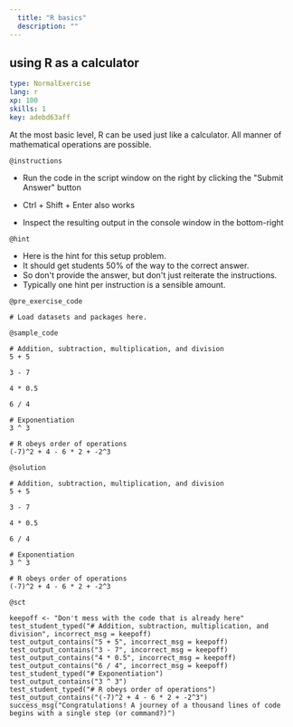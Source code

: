 ```yaml
---
  title: "R basics"
  description: ""
---
```


## using R as a calculator

```yaml
type: NormalExercise 
lang: r
xp: 100 
skills: 1
key: adebd63aff   
```


At the most basic level, R can be used just like a calculator.  All manner of mathematical operations are possible.


`@instructions`
- Run the code in the script window on the right by clicking the "Submit Answer" button 
- Ctrl + Shift + Enter also works

- Inspect the resulting output in the console window in the bottom-right

`@hint`
- Here is the hint for this setup problem. 
- It should get students 50% of the way to the correct answer.
- So don't provide the answer, but don't just reiterate the instructions.
- Typically one hint per instruction is a sensible amount.

`@pre_exercise_code`

```{r}
# Load datasets and packages here.
```

`@sample_code`

```{r}
# Addition, subtraction, multiplication, and division
5 + 5

3 - 7

4 * 0.5

6 / 4

# Exponentiation
3 ^ 3

# R obeys order of operations
(-7)^2 + 4 - 6 * 2 + -2^3
```

`@solution`

```{r}
# Addition, subtraction, multiplication, and division
5 + 5

3 - 7

4 * 0.5

6 / 4

# Exponentiation
3 ^ 3

# R obeys order of operations
(-7)^2 + 4 - 6 * 2 + -2^3
```

`@sct`

```{r}
keepoff <- "Don't mess with the code that is already here"
test_student_typed("# Addition, subtraction, multiplication, and division", incorrect_msg = keepoff)
test_output_contains("5 + 5", incorrect_msg = keepoff)
test_output_contains("3 - 7", incorrect_msg = keepoff)
test_output_contains("4 * 0.5", incorrect_msg = keepoff)
test_output_contains("6 / 4", incorrect_msg = keepoff)
test_student_typed("# Exponentiation")
test_output_contains("3 ^ 3")
test_student_typed("# R obeys order of operations")
test_output_contains("(-7)^2 + 4 - 6 * 2 + -2^3")
success_msg("Congratulations! A journey of a thousand lines of code begins with a single step (or command?)")
```
